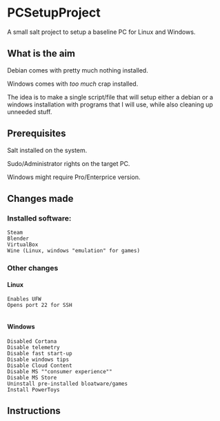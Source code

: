 # PCSetupProject
A small salt project to setup a baseline PC for Linux and Windows.

## What is the aim

Debian comes with pretty much nothing installed. 

Windows comes with _too much_ crap installed.

The idea is to make a single script/file that will setup either a debian or a windows installation with programs that I will use, while also cleaning up unneeded stuff.

## Prerequisites

Salt installed on the system.

Sudo/Administrator rights on the target PC.

Windows might require Pro/Enterprice version.

## Changes made

### Installed software:

```
Steam
Blender
VirtualBox
Wine (Linux, windows "emulation" for games)

```

### Other changes

#### Linux

```
Enables UFW
Opens port 22 for SSH


```

#### Windows
```
Disabled Cortana
Disable telemetry
Disable fast start-up
Disable windows tips
Disable Cloud Content
Disable MS ""consumer experience""
Disable MS Store
Uninstall pre-installed bloatware/games
Install PowerToys

```
## Instructions


